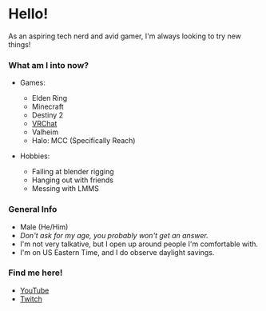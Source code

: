 # Hello!
As an aspiring tech nerd and avid gamer, I'm always looking to try new things!

### What am I into now?

  - Games:
    - Elden Ring
    - Minecraft
    - Destiny 2
    - [VRChat](https://vrchat.com/home/user/usr_0b1f1375-752c-43fd-8f6d-d2bdbae44b1e)
    - Valheim
    - Halo: MCC (Specifically Reach)

  - Hobbies:
    - Failing at blender rigging
    - Hanging out with friends
    - Messing with LMMS

### General Info

  - Male (He/Him)
  - *Don't ask for my age, you probably won't get an answer.*
  - I'm not very talkative, but I open up around people I'm comfortable with.
  - I'm on US Eastern Time, and I do observe daylight savings.

### Find me here!

  - [YouTube](https://www.youtube.com/channel/UCgEBxYYn-jt4SFe8gCMe9PA)
  - [Twitch](https://www.twitch.tv/thec_stew)
